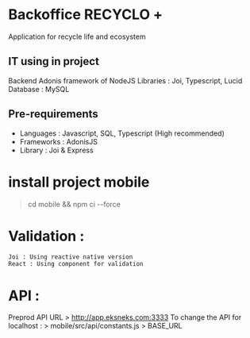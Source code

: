 # Backoffice RECYCLO +
Application for recycle life and ecosystem

## IT using in project
Backend Adonis framework of NodeJS
Libraries : Joi, Typescript, Lucid
Database : MySQL

## Pre-requirements
- Languages : Javascript, SQL, Typescript (High recommended)
- Frameworks : AdonisJS
- Library : Joi & Express

# install project mobile
> cd mobile && npm ci --force

# Validation :
    Joi : Using reactive native version
    React : Using component for validation

# API :
Preprod API URL
    > http://app.eksneks.com:3333
To change the API for localhost :
    > mobile/src/api/constants.js > BASE_URL
